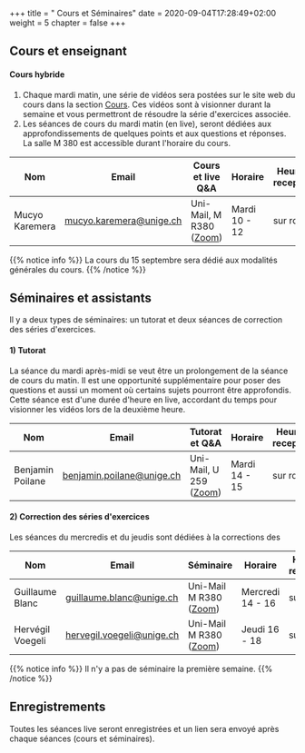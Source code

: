+++
title = " Cours et Séminaires"
date = 2020-09-04T17:28:49+02:00
weight = 5
chapter = false
+++
<!--
# Information générale


### Lieu et horaire

- **Lieu:** Uni-Mail, M 2150
- **horaire:** Thursdays 14:15 - 18:00

### Course Websites

- **Course Website:** <https://mkaremera-math1.netlify.app/>
- **Forum et quizz:**  [Moodle](https://moodle.unige.ch/course/view.php?id=8193)

# Enseignant et assistants 
-->

## Cours et enseignant 
<!--
- **Nom:** Mucyo Karemera 
- **Email:** mucyo.karemera@unige.ch
- **Office:** Uni-Mail 3208
- **Office Hours:** Thursdays 13:00 - 14:00
-->

#### Cours hybride

1) Chaque mardi matin, une série de vidéos sera postées sur le site web du cours dans la section [Cours](https://mkaremera-math1.netlify.app/cours/). Ces vidéos sont à visionner durant la semaine et vous permettront de résoudre la série d'exercices associée.
2) Les séances de cours du mardi matin (en live), seront dédiées aux approfondissements de quelques points et aux questions et réponses. La salle M 380 est accessible durant l'horaire du cours. 

| Nom | Email |  Cours et live Q&A | Horaire |Heure de recepetion |
| ------ | ------ |  ----------- | ----------- | ----------- |
| Mucyo Karemera   | mucyo.karemera@unige.ch  | Uni-Mail, M R380 ([Zoom](https://moodle.unige.ch/course/view.php?id=8193)) |Mardi 10 - 12  |sur rdv  |

{{% notice info %}}
La cours du 15 septembre sera dédié aux modalités générales du cours.
{{% /notice %}}

## Séminaires et assistants

Il y a deux types de séminaires: un tutorat et deux séances de correction des séries d'exercices.


#### 1) Tutorat

La séance du mardi après-midi se veut être un prolongement de la séance de cours du matin. Il est une opportunité supplémentaire pour poser des questions et aussi un moment où certains sujets pourront être approfondis. Cette séance est d'une durée d'heure en live, accordant du temps pour visionner les vidéos lors de la deuxième heure.

| Nom | Email |  Tutorat et Q&A | Horaire |Heure de recepetion |
| ------ | ------| ------ |  ----------- | ----------- |
| Benjamin Poilane | benjamin.poilane@unige.ch |  Uni-Mail, U 259 ([Zoom](https://moodle.unige.ch/course/view.php?id=8193)) | Mardi 14 - 15  |sur rdv  |


#### 2) Correction des séries d'exercices

Les séances du mercredis et du jeudis sont dédiées à la corrections des 

| Nom | Email | Séminaire | Horaire |Heure de recepetion |
| ------ | ------ | ------ | ----------- | ----------- |
| Guillaume Blanc   | guillaume.blanc@unige.ch  | Uni-Mail M R380 ([Zoom](https://moodle.unige.ch/course/view.php?id=8193)) | Mercredi 14 - 16  |sur rdv  |
| Hervégil Voegeli    | hervegil.voegeli@unige.ch | Uni-Mail M R380 ([Zoom](https://moodle.unige.ch/course/view.php?id=8193))  | Jeudi 16 - 18  |sur rdv  |

{{% notice info %}}
Il n'y a pas de séminaire la première semaine.
{{% /notice %}}

## Enregistrements

Toutes les séances live seront enregistrées et un lien sera envoyé après chaque séances (cours et séminaires).

<!--
Tentative list of topics that will be discussed in this class are listed below:

- **Reproducible research:** `knitr` and `rmarkdown`;
- **Version control:** `Github`;
- **Introduction to programming:** Data structures, logical operators, control structures and functions;
- **Visualizations:** Exploratory data analysis with Base R and `ggplot2`;
- **R packages:** Construction of R-packages using `devtools`, `roxygen2`, `pkgdown`;
- **Web scrapping:** Automatic extraction of data from websites using `rvest` and `quantmod`;
- **Web applications:** Interactive web apps using Shiny;
- **High performance computing:** `Rcpp`.
-->